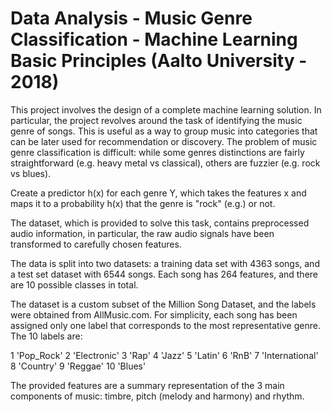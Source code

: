 # Data Analysis - Music Genre Classification - Machine Learning Basic Principles (Aalto University - 2018)

This project involves the design of a complete machine learning solution. In
particular, the project revolves around the task of identifying the music genre of songs. This
is useful as a way to group music into categories that can be later used for recommendation
or discovery. The problem of music genre classification is difficult: while some genres
distinctions are fairly straightforward (e.g. heavy metal vs classical), others are fuzzier (e.g.
rock vs blues).

Create a predictor h(x) for each genre Y, which takes the features x and maps it to a probability h(x) that the genre is "rock" (e.g.) or not.

The dataset, which is provided to solve this task, contains preprocessed audio information, in particular, the raw audio signals have been transformed to carefully chosen features.

The data is split into two datasets: a training data set with 4363 songs, and a test set dataset with 6544 songs. Each song has 264 features, and there are 10 possible classes in total.

The dataset is a custom subset of the Million Song Dataset, and the labels were obtained from AllMusic.com. For simplicity, each song has been assigned only one label that corresponds to the most representative genre. The 10 labels are:

1 'Pop_Rock'
2 'Electronic'
3 'Rap'
4 'Jazz'
5 'Latin'
6 'RnB'
7 'International'
8 'Country'
9 'Reggae'
10 'Blues'

The provided features are a summary representation of the 3 main components of music:
timbre, pitch (melody and harmony) and rhythm. 
